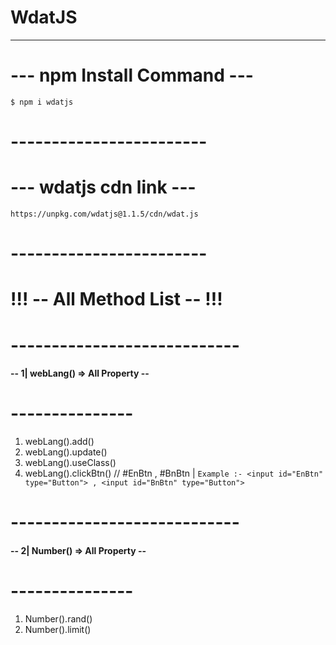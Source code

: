 # WdatJS 
---------------
# --- npm Install Command ---
`$ npm i wdatjs`
# ------------------------
# --- wdatjs cdn link ---
`https://unpkg.com/wdatjs@1.1.5/cdn/wdat.js`
# ------------------------
# !!! -- All Method List -- !!!
# ----------------------------
#### -- 1| webLang() => All Property --
# ---------------
1. webLang().add()
1. webLang().update()
2. webLang().useClass()
3. webLang().clickBtn() // #EnBtn , #BnBtn | 
`Example :- <input id="EnBtn" type="Button"> , <input id="BnBtn" type="Button">`
# ----------------------------
#### -- 2| Number() => All Property --
# ---------------
1. Number().rand()
2. Number().limit()

                